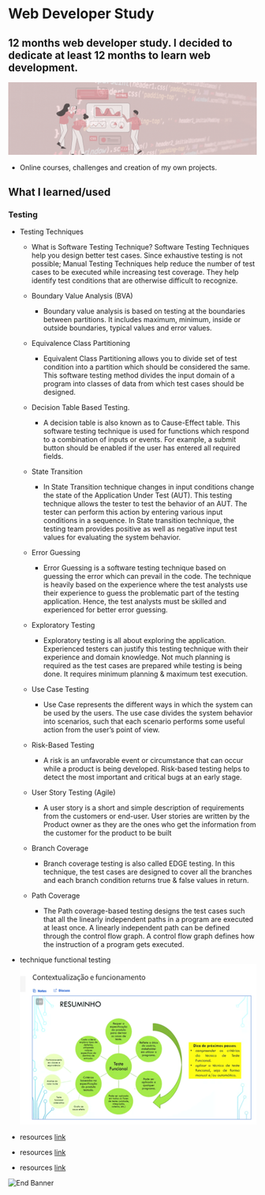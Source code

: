 # Web Developer Study
## 12 months web developer study. I decided to dedicate at least 12 months to learn web development.

![Begin Banner](/Documentation/top-1200x350.gif)

* Online courses, challenges and creation of my own projects.

## What I learned/used 
### Testing
* Testing Techniques
    * What is Software Testing Technique?
        Software Testing Techniques help you design better test cases. Since exhaustive testing is not possible; Manual Testing Techniques help reduce the number of test cases to be executed while increasing test coverage. They help identify test conditions that are otherwise difficult to recognize.
    * Boundary Value Analysis (BVA)
        * Boundary value analysis is based on testing at the boundaries between partitions. It includes maximum, minimum, inside or outside boundaries, typical values and error values.

    * Equivalence Class Partitioning
        * Equivalent Class Partitioning allows you to divide set of test condition into a partition which should be considered the same. This software testing method divides the input domain of a program into classes of data from which test cases should be designed.

    * Decision Table Based Testing.
        * A decision table is also known as to Cause-Effect table. This software testing technique is used for functions which respond to a combination of inputs or events. For example, a submit button should be enabled if the user has entered all required fields.
    
    * State Transition
       * In State Transition technique changes in input conditions change the state of the Application Under Test (AUT). This testing technique allows the tester to test the behavior of an AUT. The tester can perform this action by entering various input conditions in a sequence. In State transition technique, the testing team provides positive as well as negative input test values for evaluating the system behavior.

    * Error Guessing
        * Error Guessing is a software testing technique based on guessing the error which can prevail in the code. The technique is heavily based on the experience where the test analysts use their experience to guess the problematic part of the testing application. Hence, the test analysts must be skilled and experienced for better error guessing.
    
    * Exploratory Testing
        * Exploratory testing is all about exploring the application. Experienced testers can justify this testing technique with their experience and domain knowledge. Not much planning is required as the test cases are prepared while testing is being done. It requires minimum planning & maximum test execution.

    * Use Case Testing
        * Use Case represents the different ways in which the system can be used by the users. The use case divides the system behavior into scenarios, such that each scenario performs some useful action from the user’s point of view.

    * Risk-Based Testing
        * A risk is an unfavorable event or circumstance that can occur while a product is being developed. Risk-based testing helps to detect the most important and critical bugs at an early stage.

    * User Story Testing (Agile)
        * A user story is a short and simple description of requirements from the customers or end-user. User stories are written by the Product owner as they are the ones who get the information from the customer for the product to be built

    * Branch Coverage
        * Branch coverage testing is also called EDGE testing. In this technique, the test cases are designed to cover all the branches and each branch condition returns true & false values in return.

    * Path Coverage
        * The Path coverage-based testing designs the test cases such that all the linearly independent paths in a program are executed at least once. A linearly independent path can be defined through the control flow graph. A control flow graph defines how the instruction of a program gets executed.

* technique functional testing
![Middle Banner](/tecniq_functional_test.png)


* resources [link](https://www.softwaretestinghelp.com/software-testing-techniques-2/)   
* resources [link](https://www.guru99.com/software-testing-techniques.html)   
* resources [link](https://www.elprocus.com/what-are-testing-techniques-types-advantages-disadvantages/l)   

![End Banner](/Documentation/botton-1200x350.gif)